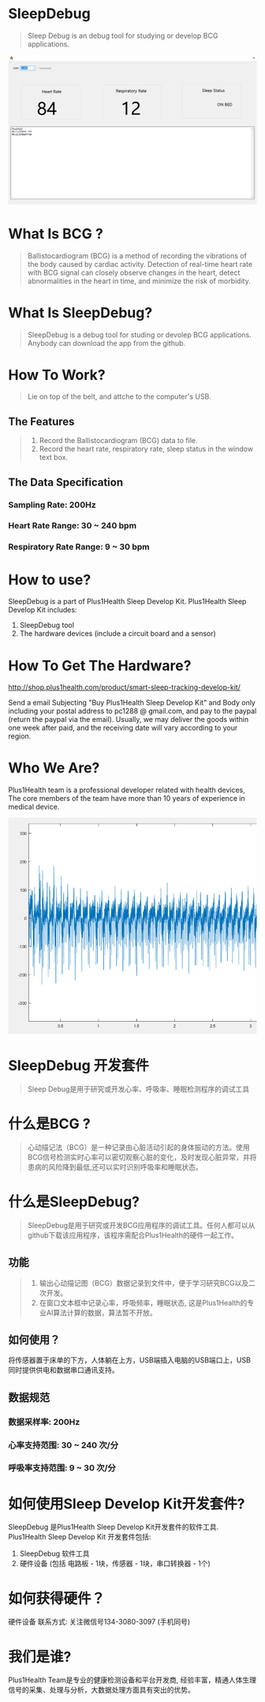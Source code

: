 # SleepDebug
> Sleep Debug is an debug tool for studying or develop BCG applications.

![Demo Screen](https://raw.githubusercontent.com/Plus1Health/SleepDebug/main/sleep_recording_screen1.png)

# What Is BCG ?
> Ballistocardiogram (BCG) is a method of recording the vibrations of the body caused by cardiac activity. Detection of real-time heart rate with BCG signal can closely observe changes in the heart, detect abnormalities in the heart in time, and minimize the risk of morbidity.

# What Is SleepDebug?
> SleepDebug is a debug tool for studing or devolep BCG applications. Anybody can download the app from the github.

# How To Work?
> Lie on top of the belt, and attche to the computer's USB.

## The Features
> 1. Record the Ballistocardiogram (BCG) data to file.
> 2. Record the heart rate, respiratory rate, sleep status in the window text box.

## The Data Specification
### Sampling Rate: 200Hz
### Heart Rate Range: 30 ~ 240 bpm
### Respiratory Rate Range: 9 ~ 30 bpm

# How to use?
SleepDebug is a part of Plus1Health Sleep Develop Kit.
Plus1Health Sleep Develop Kit includes:
1. SleepDebug tool
2. The hardware devices (include a circuit board and a sensor)

# How To Get The Hardware?
http://shop.plus1health.com/product/smart-sleep-tracking-develop-kit/ 

Send a email Subjecting "Buy Plus1Health Sleep Develop Kit" and Body only including your postal address to pc1288 @ gmail.com, and pay to the paypal (return the paypal via the email). 
Usually, we may deliver the goods within one week after paid, and the receiving date will vary according to your region.

# Who We Are?
Plus1Health team is a professional developer related with health devices, The core members of the team have more than 10 years of experience in medical device.


![BCG Wave](https://github.com/Plus1Health/SleepDebug/blob/main/bcg_wave_data_1.png)

#

# SleepDebug 开发套件
> Sleep Debug是用于研究或开发心率、呼吸率、睡眠检测程序的调试工具

# 什么是BCG ?
> 心动描记法（BCG）是一种记录由心脏活动引起的身体振动的方法。使用BCG信号检测实时心率可以密切观察心脏的变化，及时发现心脏异常，并将患病的风险降到最低,还可以实时识别呼吸率和睡眠状态。

# 什么是SleepDebug?
>  SleepDebug是用于研究或开发BCG应用程序的调试工具。任何人都可以从github下载该应用程序，该程序需配合Plus1Health的硬件一起工作。

## 功能
> 1. 输出心动描记图（BCG）数据记录到文件中，便于学习研究BCG以及二次开发。
> 2. 在窗口文本框中记录心率，呼吸频率，睡眠状态, 这是Plus1Health的专业AI算法计算的数据，算法暂不开放。

## 如何使用？
将传感器置于床单的下方，人体躺在上方，USB端插入电脑的USB端口上，USB同时提供供电和数据串口通讯支持。

## 数据规范

### 数据采样率: 200Hz
### 心率支持范围: 30 ~ 240 次/分
### 呼吸率支持范围: 9 ~ 30 次/分

# 如何使用Sleep Develop Kit开发套件?
SleepDebug 是Plus1Health Sleep Develop Kit开发套件的软件工具.
Plus1Health Sleep Develop Kit 开发套件包括:
1. SleepDebug 软件工具 
2. 硬件设备 (包括 电路板 - 1块，传感器 - 1块，串口转换器 - 1个)

# 如何获得硬件？
硬件设备  联系方式: 关注微信号134-3080-3097 (手机同号) 

# 我们是谁?
Plus1Health Team是专业的健康检测设备和平台开发商, 经验丰富，精通人体生理信号的采集、处理与分析，大数据处理方面具有突出的优势。


